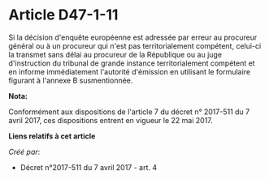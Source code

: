 # Article D47-1-11

Si la décision d'enquête européenne est adressée par erreur au procureur général ou à un procureur qui n'est pas
territorialement compétent, celui-ci la transmet sans délai au procureur de la République ou au juge d'instruction du
tribunal de grande instance territorialement compétent et en informe immédiatement l'autorité d'émission en utilisant le
formulaire figurant à l'annexe B susmentionnée.

**Nota:**

Conformément aux dispositions de l'article 7 du décret n° 2017-511 du 7 avril 2017, ces dispositions entrent en vigueur le 22
mai 2017.

**Liens relatifs à cet article**

_Créé par_:

  - Décret n°2017-511 du 7 avril 2017 - art. 4
